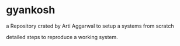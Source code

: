 # gyankosh

a Repository crated by Arti Aggarwal to setup a systems from scratch

detailed steps to reproduce a working system.
